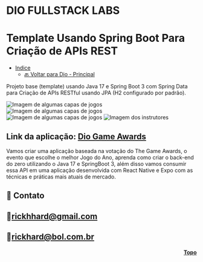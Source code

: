 # DIO FULLSTACK LABS
# Template Usando Spring Boot Para Criação de APIs REST
  * [Indice](#funciona)
    * [🔙 Voltar para Dio - Principal](https://github.com/RickHardBR/DIO)
  

Projeto base (template) usando Java 17 e Spring Boot 3 com Spring Data para Criação de APIs RESTful usando JPA (H2 configurado por padrão).

<img src="https://lp.dio.me/wp-content/uploads/2022/12/Slice-1-1.png" alt="Imagem de algumas capas de jogos">
<img src="https://lp.dio.me/wp-content/uploads/2022/12/Slice-1-2.png" alt="Imagem de algumas capas de jogos">
<img src="https://user-images.githubusercontent.com/89301596/206350549-5f67afcd-87cb-4b86-a074-7dc2bc1379bb.png" alt="Imagem de algumas capas de jogos">
<img src="https://user-images.githubusercontent.com/89301596/206352116-45afc851-10e6-4c18-b379-3b725ab96e60.png" alt="Imagem dos instrutores">

## Link da aplicação: <a href="">Dio Game Awards</a>

Vamos criar uma aplicação baseada na votação do The Game Awards, o evento que escolhe o melhor Jogo do Ano, aprenda como criar o back-end do zero utilizando o Java 17 e SpringBoot 3, além disso vamos consumir essa API em uma aplicação desenvolvida com React Native e Expo com as técnicas e práticas mais atuais de mercado.


## 💛 Contato

## 📧rickhhard@gmail.com

## 📧rickhard@bol.com.br

<h4 align="right"><a href="#topo">Topo</a></h4>
